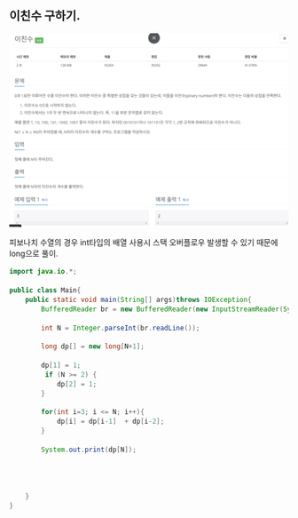 ## 이친수 구하기.

![1,2,3더하기](https://github.com/Jowhaa/Jowhaa/blob/main/images/이친수구하기.png?raw=true)

피보나치 수열의 경우 int타입의 배열 사용시 스택 오버플로우 발생할 수 있기 때문에 long으로 풀이.


```java
import java.io.*;

public class Main{
    public static void main(String[] args)throws IOException{
        BufferedReader br = new BufferedReader(new InputStreamReader(System.in));
        
        int N = Integer.parseInt(br.readLine());
        
        long dp[] = new long[N+1];
        
        dp[1] = 1;
         if (N >= 2) {
            dp[2] = 1;
        }
        
        for(int i=3; i <= N; i++){
            dp[i] = dp[i-1]  + dp[i-2];
        }
        
        System.out.print(dp[N]);
        
        
        
        
    }
}
```